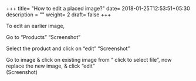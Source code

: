 +++
title= "How to edit a placed image?"
date= 2018-01-25T12:53:51+05:30
description = ""
weight= 2
draft= false
+++


To edit an earlier image, 

Go to “Products” 
“Screenshot”

Select the product and click on “edit”
“Screenshot”

Go to image & click on existing image from “ click to select file”, now replace the new image, & click “edit”   
(Screenshot)



